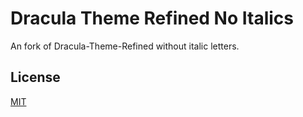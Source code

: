 # Dracula Theme Refined No Italics

An fork of Dracula-Theme-Refined without italic letters.

## License
[MIT](https://choosealicense.com/licenses/mit/)